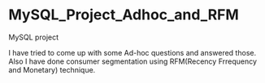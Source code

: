 # MySQL_Project_Adhoc_and_RFM
MySQL project 

I have tried to come up with some Ad-hoc questions and answered those.
Also I have done consumer segmentation using RFM(Recency Frrequency and Monetary) technique.
